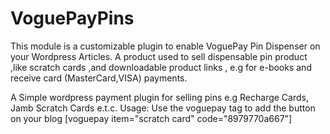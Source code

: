 # VoguePayPins
This module is a customizable plugin to enable VoguePay Pin Dispenser on your Wordpress Articles. A product used to sell dispensable pin product ,like scratch cards ,and downloadable product links , e.g for e-books and receive card (MasterCard,VISA) payments.

A Simple wordpress payment plugin for selling pins e.g Recharge Cards, Jamb Scratch Cards e.t.c.
Usage: Use the voguepay tag to add the button on your blog
[voguepay item="scratch card" code="8979770a667"]
